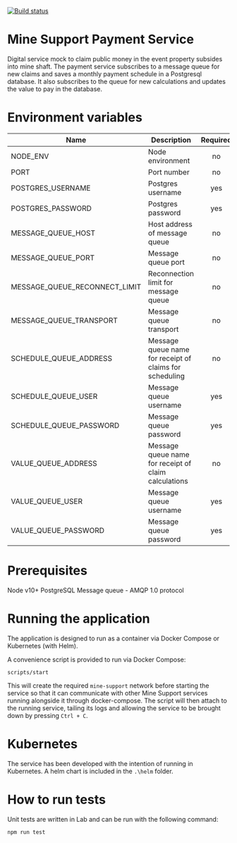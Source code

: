 [![Build status](https://defradev.visualstudio.com/DEFRA_FutureFarming/_apis/build/status/defra-ff-mine-support-payment-service)](https://defradev.visualstudio.com/DEFRA_FutureFarming/_build/latest?definitionId=565)

# Mine Support Payment Service
Digital service mock to claim public money in the event property subsides into mine shaft.  The payment service subscribes to a message queue for new claims and saves a monthly payment schedule in a Postgresql database.  It also subscribes to the queue for new calculations and updates the value to pay in the database.

# Environment variables
|Name|Description|Required|Default|Valid|Notes|
|---|---|:---:|---|---|---|
|NODE_ENV|Node environment|no|development|development,test,production||
|PORT|Port number|no|3004|||
|POSTGRES_USERNAME|Postgres username|yes||||
|POSTGRES_PASSWORD|Postgres password|yes||||
|MESSAGE_QUEUE_HOST|Host address of message queue|no|localhost|||
|MESSAGE_QUEUE_PORT|Message queue port|no|5672|||
|MESSAGE_QUEUE_RECONNECT_LIMIT|Reconnection limit for message queue|no|10|||
|MESSAGE_QUEUE_TRANSPORT|Message queue transport|no|tcp|||
|SCHEDULE_QUEUE_ADDRESS|Message queue name for receipt of claims for scheduling|no|schedule|||
|SCHEDULE_QUEUE_USER|Message queue username|yes||||
|SCHEDULE_QUEUE_PASSWORD|Message queue password|yes||||
|VALUE_QUEUE_ADDRESS|Message queue name for receipt of claim calculations|no|value|||
|VALUE_QUEUE_USER|Message queue username|yes||||
|VALUE_QUEUE_PASSWORD|Message queue password|yes||||

# Prerequisites
Node v10+
PostgreSQL
Message queue - AMQP 1.0 protocol

# Running the application
The application is designed to run as a container via Docker Compose or Kubernetes (with Helm).

A convenience script is provided to run via Docker Compose:

`scripts/start`

This will create the required `mine-support` network before starting the service so that it can communicate with other Mine Support services running alongside it through docker-compose. The script will then attach to the running service, tailing its logs and allowing the service to be brought down by pressing `Ctrl + C`.

# Kubernetes
The service has been developed with the intention of running in Kubernetes.  A helm chart is included in the `.\helm` folder.

# How to run tests
Unit tests are written in Lab and can be run with the following command:

`npm run test`
